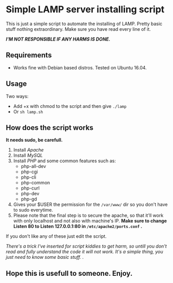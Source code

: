 # Simple LAMP server installing script

This is just a simple script to automate the installing of LAMP.
Pretty basic stuff nothing extraordinary. Make sure you have read every line of it.

**_I'M NOT RESPONSIBLE IF ANY HARMS IS DONE._**

## Requirements

- Works fine with Debian based distros. Tested on Ubuntu 16.04.


## Usage

Two ways:
- Add +x with chmod to the script and then give 
  `./lamp`
- Or 
  `sh lamp.sh`

## How does the script works

**It needs sudo, be carefull.**

1. Install _Apache_
2. Install _MySQL_
3. Install _PHP_ and some common features such as:
	* php-all-dev
	* php-cgi
	* php-cli
	* php-common
	* php-curl
	* php-dev
	* php-gd
4. Gives your $USER the permission for the `/var/www/` dir so you don't have to sudo everytime.
5. Please note that the final step is to secure the apache, so that it'll work with only localhost and not also with machine's IP.
**Make sure to change Listen 80 to Listen 127.0.0.1:80 in `/etc/apache2/ports.conf` .**

If you don't like any of these just edit the script.

*There's a trick I've inserted for script kiddies to get harm, so untill you don't read and fully understand the code it will not work. It's a simple thing, you just need to know some basic stuff.* .
## Hope this is usefull to someone. Enjoy.

